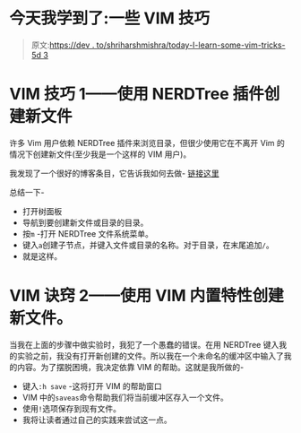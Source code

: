 # 今天我学到了:一些 VIM 技巧

> 原文:[https://dev . to/shriharshmishra/today-I-learn-some-vim-tricks-5d 3](https://dev.to/shriharshmishra/today-i-learned-some-vim-tricks-5d3)

# VIM 技巧 1——使用 NERDTree 插件创建新文件

许多 Vim 用户依赖 NERDTree 插件来浏览目录，但很少使用它在不离开 Vim 的情况下创建新文件(至少我是一个这样的 VIM 用户)。

我发现了一个很好的博客条目，它告诉我如何去做- [链接这里](https://sookocheff.com/post/vim/creating-a-new-file-or-directoryin-vim-using-nerdtree/)

总结一下-

*   打开树面板
*   导航到要创建新文件或目录的目录。
*   按`m` -打开 NERDTree 文件系统菜单。
*   键入`a`创建子节点，并键入文件或目录的名称。对于目录，在末尾追加`/`。
*   就是这样。

# VIM 诀窍 2——使用 VIM 内置特性创建新文件。

当我在上面的步骤中做实验时，我犯了一个愚蠢的错误。在用 NERDTree 键入我的实验之前，我没有打开新创建的文件。所以我在一个未命名的缓冲区中输入了我的内容。为了摆脱困境，我决定依靠 VIM 的帮助。这就是我所做的-

*   键入`:h save` -这将打开 VIM 的帮助窗口
*   VIM 中的`saveas`命令帮助我们将当前缓冲区存入一个文件。
*   使用`!`选项保存到现有文件。
*   我将让读者通过自己的实践来尝试这一点。